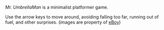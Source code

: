 *Mr. UmbrellaMan* is a minimalist platformer game.

Use the arrow keys to move around, avoiding falling too far, running out of fuel, and other surprises.
(images are property of [eBoy](http://hello.eboy.com/eboy/))